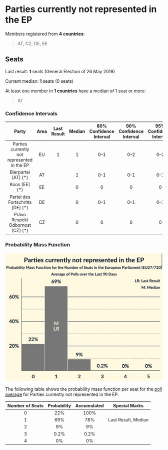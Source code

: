 # Parties currently not represented in the EP

Members registered from **4 countries**:

> AT, CZ, DE, EE

## Seats

Last result: **1** seats (General Election of 26 May 2019)

Current median: **1** seats (0 seats)

At least one member in **1 countries** have a median of 1 seat or more:

> AT

### Confidence Intervals

| Party | Area | Last Result | Median | 80% Confidence Interval | 90% Confidence Interval | 95% Confidence Interval | 99% Confidence Interval |
|:-----:|:----:|:-----------:|:------:|:-----------------------:|:-----------------------:|:-----------------------:|:-----------------------:|
| Parties currently not represented in the EP | EU | 1 | 1 | 0–1 | 0–2 | 0–2 | 0–2 |
| Bierpartei [AT] (*) | AT | | 1 | 0–1 | 0–1 | 0–1 | 0–2 |
| Koos [EE] (*) | EE | | 0 | 0 | 0 | 0 | 0 |
| Partei des Fortschritts [DE] (*) | DE | | 0 | 0–1 | 0–1 | 0–1 | 0–1 |
| Právo Respekt Odbornost [CZ] (*) | CZ | | 0 | 0 | 0 | 0 | 0 |

### Probability Mass Function

![Graph with seats probability mass function not yet produced](average-2024-07-31-seats-pmf-partiescurrentlynotrepresentedintheep.png "Seats Probability Mass Function")

The following table shows the probability mass function per seat for the [poll average](average-2024-07-31.html) for Parties currently not represented in the EP.

| Number of Seats | Probability | Accumulated | Special Marks |
|:---------------:|:-----------:|:-----------:|:-------------:|
| 0 | 22% | 100% |  |
| 1 | 69% | 78% | Last Result, Median |
| 2 | 9% | 9% |  |
| 3 | 0.2% | 0.2% |  |
| 4 | 0% | 0% |  |


